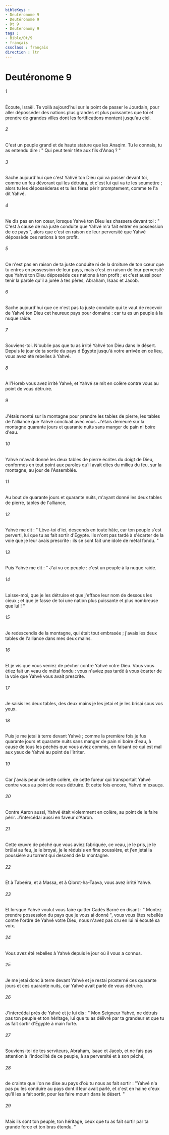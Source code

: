 ```yaml
---
bibleKeys : 
- Deutéronome 9
- Deutéronome 9
- Dt 9
- Deuteronomy 9
tags : 
- Bible/Dt/9
- français
cssclass : français
direction : ltr
---
```


# Deutéronome 9

###### 1
Écoute, Israël. Te voilà aujourd'hui sur le point de passer le Jourdain, pour aller déposséder des nations plus grandes et plus puissantes que toi et prendre de grandes villes dont les fortifications montent jusqu'au ciel. 
###### 2
C'est un peuple grand et de haute stature que les Anaqim. Tu le connais, tu as entendu dire : " Qui peut tenir tête aux fils d'Anaq ? " 
###### 3
Sache aujourd'hui que c'est Yahvé ton Dieu qui va passer devant toi, comme un feu dévorant qui les détruira, et c'est lui qui va te les soumettre ; alors tu les déposséderas et tu les feras périr promptement, comme te l'a dit Yahvé. 
###### 4
Ne dis pas en ton cœur, lorsque Yahvé ton Dieu les chassera devant toi : " C'est à cause de ma juste conduite que Yahvé m'a fait entrer en possession de ce pays ", alors que c'est en raison de leur perversité que Yahvé dépossède ces nations à ton profit. 
###### 5
Ce n'est pas en raison de ta juste conduite ni de la droiture de ton cœur que tu entres en possession de leur pays, mais c'est en raison de leur perversité que Yahvé ton Dieu dépossède ces nations à ton profit ; et c'est aussi pour tenir la parole qu'il a jurée à tes pères, Abraham, Isaac et Jacob. 
###### 6
Sache aujourd'hui que ce n'est pas ta juste conduite qui te vaut de recevoir de Yahvé ton Dieu cet heureux pays pour domaine : car tu es un peuple à la nuque raide. 
###### 7
Souviens-toi. N'oublie pas que tu as irrité Yahvé ton Dieu dans le désert. Depuis le jour de ta sortie du pays d'Égypte jusqu'à votre arrivée en ce lieu, vous avez été rebelles à Yahvé. 
###### 8
A l'Horeb vous avez irrité Yahvé, et Yahvé se mit en colère contre vous au point de vous détruire. 
###### 9
J'étais monté sur la montagne pour prendre les tables de pierre, les tables de l'alliance que Yahvé concluait avec vous. J'étais demeuré sur la montagne quarante jours et quarante nuits sans manger de pain ni boire d'eau. 
###### 10
Yahvé m'avait donné les deux tables de pierre écrites du doigt de Dieu, conformes en tout point aux paroles qu'il avait dites du milieu du feu, sur la montagne, au jour de l'Assemblée. 
###### 11
Au bout de quarante jours et quarante nuits, m'ayant donné les deux tables de pierre, tables de l'alliance, 
###### 12
Yahvé me dit : " Lève-toi d'ici, descends en toute hâte, car ton peuple s'est perverti, lui que tu as fait sortir d'Égypte. Ils n'ont pas tardé à s'écarter de la voie que je leur avais prescrite : ils se sont fait une idole de métal fondu. " 
###### 13
Puis Yahvé me dit : " J'ai vu ce peuple : c'est un peuple à la nuque raide. 
###### 14
Laisse-moi, que je les détruise et que j'efface leur nom de dessous les cieux ; et que je fasse de toi une nation plus puissante et plus nombreuse que lui ! "
###### 15
Je redescendis de la montagne, qui était tout embrasée ; j'avais les deux tables de l'alliance dans mes deux mains. 
###### 16
Et je vis que vous veniez de pécher contre Yahvé votre Dieu. Vous vous étiez fait un veau de métal fondu : vous n'aviez pas tardé à vous écarter de la voie que Yahvé vous avait prescrite. 
###### 17
Je saisis les deux tables, des deux mains je les jetai et je les brisai sous vos yeux. 
###### 18
Puis je me jetai à terre devant Yahvé ; comme la première fois je fus quarante jours et quarante nuits sans manger de pain ni boire d'eau, à cause de tous les péchés que vous aviez commis, en faisant ce qui est mal aux yeux de Yahvé au point de l'irriter. 
###### 19
Car j'avais peur de cette colère, de cette fureur qui transportait Yahvé contre vous au point de vous détruire. Et cette fois encore, Yahvé m'exauça. 
###### 20
Contre Aaron aussi, Yahvé était violemment en colère, au point de le faire périr. J'intercédai aussi en faveur d'Aaron. 
###### 21
Cette œuvre de péché que vous aviez fabriquée, ce veau, je le pris, je le brûlai au feu, je le broyai, je le réduisis en fine poussière, et j'en jetai la poussière au torrent qui descend de la montagne. 
###### 22
Et à Tabeéra, et à Massa, et à Qibrot-ha-Taava, vous avez irrité Yahvé. 
###### 23
Et lorsque Yahvé voulut vous faire quitter Cadès Barné en disant : " Montez prendre possession du pays que je vous ai donné ", vous vous êtes rebellés contre l'ordre de Yahvé votre Dieu, nous n'avez pas cru en lui ni écouté sa voix. 
###### 24
Vous avez été rebelles à Yahvé depuis le jour où il vous a connus. 
###### 25
Je me jetai donc à terre devant Yahvé et je restai prosterné ces quarante jours et ces quarante nuits, car Yahvé avait parlé de vous détruire. 
###### 26
J'intercédai près de Yahvé et je lui dis : " Mon Seigneur Yahvé, ne détruis pas ton peuple et ton héritage, lui que tu as délivré par ta grandeur et que tu as fait sortir d'Égypte à main forte. 
###### 27
Souviens-toi de tes serviteurs, Abraham, Isaac et Jacob, et ne fais pas attention à l'indocilité de ce peuple, à sa perversité et à son péché, 
###### 28
de crainte que l'on ne dise au pays d'où tu nous as fait sortir : "Yahvé n'a pas pu les conduire au pays dont il leur avait parlé, et c'est en haine d'eux qu'il les a fait sortir, pour les faire mourir dans le désert. " 
###### 29
Mais ils sont ton peuple, ton héritage, ceux que tu as fait sortir par ta grande force et ton bras étendu. "
